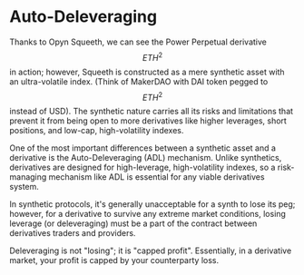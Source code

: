 # Auto-Deleveraging

Thanks to Opyn Squeeth, we can see the Power Perpetual derivative $$ETH^2$$ in action; however, Squeeth is constructed as a mere synthetic asset with an ultra-volatile index. (Think of MakerDAO with DAI token pegged to $$ETH^2$$ instead of USD). The synthetic nature carries all its risks and limitations that prevent it from being open to more derivatives like higher leverages, short positions, and low-cap, high-volatility indexes.

One of the most important differences between a synthetic asset and a derivative is the Auto-Deleveraging (ADL) mechanism. Unlike synthetics, derivatives are designed for high-leverage, high-volatility indexes, so a risk-managing mechanism like ADL is essential for any viable derivatives system.

In synthetic protocols, it's generally unacceptable for a synth to lose its peg; however, for a derivative to survive any extreme market conditions, losing leverage (or deleveraging) must be a part of the contract between derivatives traders and providers.

Deleveraging is not "losing"; it is "capped profit". Essentially, in a derivative market, your profit is capped by your counterparty loss.
